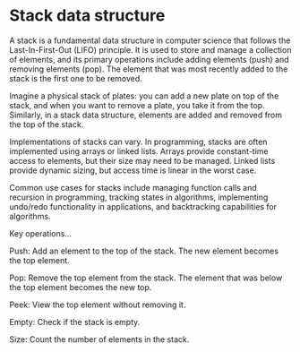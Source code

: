 # Stack data structure

A stack is a fundamental data structure in computer science that follows the Last-In-First-Out (LIFO) principle. It is used to store and manage a collection of elements, and its primary operations include adding elements (push) and removing elements (pop). The element that was most recently added to the stack is the first one to be removed.

Imagine a physical stack of plates: you can add a new plate on top of the stack, and when you want to remove a plate, you take it from the top. Similarly, in a stack data structure, elements are added and removed from the top of the stack.

Implementations of stacks can vary. In programming, stacks are often implemented using arrays or linked lists. Arrays provide constant-time access to elements, but their size may need to be managed. Linked lists provide dynamic sizing, but access time is linear in the worst case.

Common use cases for stacks include managing function calls and recursion in programming, tracking states in algorithms, implementing undo/redo functionality in applications, and backtracking capabilities for algorithms.

Key operations…

Push: Add an element to the top of the stack. The new element becomes the top element.

Pop: Remove the top element from the stack. The element that was below the top element becomes the new top.

Peek: View the top element without removing it.

Empty: Check if the stack is empty.

Size: Count the number of elements in the stack.
